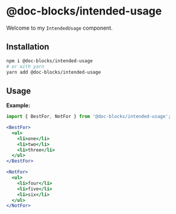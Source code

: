 # @doc-blocks/intended-usage

Welcome to my `IntendedUsage` component.

## Installation

```sh
npm i @doc-blocks/intended-usage
# or with yarn
yarn add @doc-blocks/intended-usage
```

## Usage

**Example:**

```jsx
import { BestFor, NotFor } from '@doc-blocks/intended-usage';

<BestFor>
  <ul>
    <li>one</li>
    <li>two</li>
    <li>three</li>
  </ul>
</BestFor>

<NotFor>
  <ul>
    <li>four</li>
    <li>five</li>
    <li>six</li>
  </ul>
</NotFor>
```

